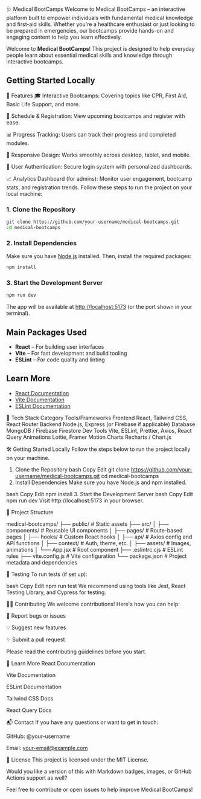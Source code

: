🩺 Medical BootCamps
Welcome to Medical BootCamps – an interactive platform built to empower individuals with fundamental medical knowledge and first-aid skills. Whether you're a healthcare enthusiast or just looking to be prepared in emergencies, our bootcamps provide hands-on and engaging content to help you learn effectively.

Welcome to **Medical BootCamps**! This project is designed to help everyday people learn about essential medical skills and knowledge through interactive bootcamps.

## Getting Started Locally

🚀 Features
🎓 Interactive Bootcamps: Covering topics like CPR, First Aid, Basic Life Support, and more.

📆 Schedule & Registration: View upcoming bootcamps and register with ease.

📊 Progress Tracking: Users can track their progress and completed modules.

📱 Responsive Design: Works smoothly across desktop, tablet, and mobile.

🔐 User Authentication: Secure login system with personalized dashboards.

📈 Analytics Dashboard (for admins): Monitor user engagement, bootcamp stats, and registration trends.
Follow these steps to run the project on your local machine:

### 1. Clone the Repository

```bash
git clone https://github.com/your-username/medical-bootcamps.git
cd medical-bootcamps
```

### 2. Install Dependencies

Make sure you have [Node.js](https://nodejs.org/) installed. Then, install the required packages:

```bash
npm install
```

### 3. Start the Development Server

```bash
npm run dev
```

The app will be available at [http://localhost:5173](http://localhost:5173) (or the port shown in your terminal).

## Main Packages Used

- **React** – For building user interfaces
- **Vite** – For fast development and build tooling
- **ESLint** – For code quality and linting

## Learn More

- [React Documentation](https://react.dev/)
- [Vite Documentation](https://vitejs.dev/)
- [ESLint Documentation](https://eslint.org/)


🧰 Tech Stack
Category	Tools/Frameworks
Frontend	React, Tailwind CSS, React Router
Backend	Node.js, Express (or Firebase if applicable)
Database	MongoDB / Firebase Firestore
Dev Tools	Vite, ESLint, Prettier, Axios, React Query
Animations	Lottie, Framer Motion
Charts	Recharts / Chart.js

🛠 Getting Started Locally
Follow the steps below to run the project locally on your machine.

1. Clone the Repository
bash
Copy
Edit
git clone https://github.com/your-username/medical-bootcamps.git
cd medical-bootcamps
2. Install Dependencies
Make sure you have Node.js and npm installed.

bash
Copy
Edit
npm install
3. Start the Development Server
bash
Copy
Edit
npm run dev
Visit http://localhost:5173 in your browser.

📂 Project Structure

medical-bootcamps/
├── public/              # Static assets
├── src/
│   ├── components/      # Reusable UI components
│   ├── pages/           # Route-based pages
│   ├── hooks/           # Custom React hooks
│   ├── api/             # Axios config and API functions
│   ├── context/         # Auth, theme, etc.
│   ├── assets/          # Images, animations
│   └── App.jsx          # Root component
├── .eslintrc.cjs        # ESLint rules
├── vite.config.js       # Vite configuration
└── package.json         # Project metadata and dependencies

🧪 Testing
To run tests (if set up):

bash
Copy
Edit
npm run test
We recommend using tools like Jest, React Testing Library, and Cypress for testing.

🧑‍💻 Contributing
We welcome contributions! Here's how you can help:

🐛 Report bugs or issues

💡 Suggest new features

✨ Submit a pull request

Please read the contributing guidelines before you start.

📖 Learn More
React Documentation

Vite Documentation

ESLint Documentation

Tailwind CSS Docs

React Query Docs

📬 Contact
If you have any questions or want to get in touch:

GitHub: @your-username

Email: your-email@example.com

📜 License
This project is licensed under the MIT License.

Would you like a version of this with Markdown badges, images, or GitHub Actions support as well?

Feel free to contribute or open issues to help improve Medical BootCamps!
